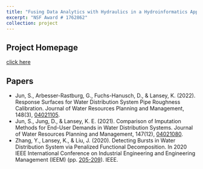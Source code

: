 ```yaml
---
title: "Fusing Data Analytics with Hydraulics in a Hydroinformatics Approach for Water Distribution System Monitoring"
excerpt: "NSF Award # 1762862"
collection: project
---
```

## Project Homepage
[click here](https://nsf.gov/awardsearch/showAward?AWD_ID=1762862&HistoricalAwards=false)

## Papers
* Jun, S., Arbesser-Rastburg, G., Fuchs-Hanusch, D., & Lansey, K. (2022). Response Surfaces for Water Distribution System Pipe Roughness Calibration. Journal of Water Resources Planning and Management, 148(3), <a href="https://steelpl.github.io/publication/2015-07-23-paper-GRL" target="_blank" rel="noopener noreferrer">04021105</a>.
* Jun, S., Jung, D., & Lansey, K. E. (2021). Comparison of Imputation Methods for End-User Demands in Water Distribution Systems. Journal of Water Resources Planning and Management, 147(12), <a href="https://steelpl.github.io/publication/2020-11-02-paper-IEEE_TGRS" target="_blank" rel="noopener noreferrer">04021080</a>.
* Zhang, Y., Lansey, K., & Liu, J. (2020). Detecting Bursts in Water Distribution System via Penalized Functional Decomposition. In 2020 IEEE International Conference on Industrial Engineering and Engineering Management (IEEM) (pp. <a href="https://ieeexplore.ieee.org/abstract/document/9309770" target="_blank" rel="noopener noreferrer">205-209</a>). IEEE.
